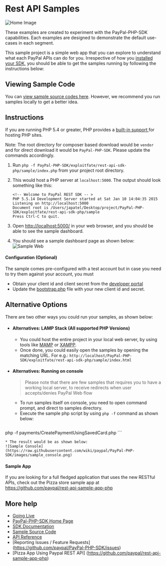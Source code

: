 # Rest API Samples

![Home Image](https://raw.githubusercontent.com/wiki/paypal/PayPal-PHP-SDK/images/homepage.jpg)

These examples are created to experiment with the PayPal-PHP-SDK capabilities. Each examples are designed to demonstrate the default use-cases in each segment.

This sample project is a simple web app that you can explore to understand what each PayPal APIs can do for you. Irrespective of how you [installed your SDK](https://github.com/paypal/PayPal-PHP-SDK/wiki/Installation), you should be able to get the samples running by following the instructions below:

## Viewing Sample Code
You can [view sample source codes here](http://paypal.github.io/PayPal-PHP-SDK/sample/). However, we recommend you run samples locally to get a better idea.

## Instructions

If you are running PHP 5.4 or greater, PHP provides a [ built-in support ]( http://php.net/manual/en/features.commandline.webserver.php) for hosting PHP sites.

Note: The root directory for composer based download would be `vendor` and for direct download it would be `PayPal-PHP-SDK`. Please update the commands accordingly.

1. Run `php -f PayPal-PHP-SDK/exploitfate/rest-api-sdk-php/sample/index.php` from your project root directory.
2. This would host a PHP server at `localhost:5000`. The output should look something like this:

    ```
    <!-- Welcome to PayPal REST SDK -- >
    PHP 5.5.14 Development Server started at Sat Jan 10 14:04:35 2015
    Listening on http://localhost:5000
    Document root is /Users/japatel/Desktop/project/PayPal-PHP-SDK/exploitfate/rest-api-sdk-php/sample
    Press Ctrl-C to quit.
    ```
3. Open [http://localhost:5000/](http://localhost:5000/) in your web browser, and you should be able to see the sample dashboard.
4. You should see a sample dashboard page as shown below:
![Sample Web](https://raw.githubusercontent.com/wiki/paypal/PayPal-PHP-SDK/images/sample_web.gif)

#### Configuration (Optional)

The sample comes pre-configured with a test account but in case you need to try them against your account, you must
   * Obtain your client id and client secret from the [developer portal](https://developer.paypal.com/developer/applications/)
   * Update the [bootstrap.php](https://github.com/paypal/PayPal-PHP-SDK/blob/master/sample/bootstrap.php#L29) file with your new client id and secret.

## Alternative Options

There are two other ways you could run your samples, as shown below:

* #### Alternatives: LAMP Stack (All supported PHP Versions)

    * You could host the entire project in your local web server, by using tools like [MAMP](http://www.mamp.info/en/) or [XAMPP](https://www.apachefriends.org/index.html).
    * Once done, you could easily open the samples by opening the matching URL. For e.g.:
`http://localhost/PayPal-PHP-SDK/exploitfate/rest-api-sdk-php/sample/index.html`

* #### Alternatives: Running on console
    > Please note that there are few samples that requires you to have a working local server, to receive redirects when user accepts/denies PayPal Web flow

    * To run samples itself on console, you need to open command prompt, and direct to samples directory.
    * Execute the sample php script by using `php -f` command as shown below:
    ```bat
php -f payments/CreatePaymentUsingSavedCard.php
    ```

    * The result would be as shown below:
    ![Sample Console](https://raw.githubusercontent.com/wiki/paypal/PayPal-PHP-SDK/images/sample_console.png)

#### Sample App

If you are looking for a full fledged application that uses the new RESTful APIs, check out the Pizza store sample app at https://github.com/paypal/rest-api-sample-app-php

## More help
   * [Going Live](https://github.com/paypal/PayPal-PHP-SDK/wiki/Going-Live)
   * [PayPal-PHP-SDK Home Page](http://paypal.github.io/PayPal-PHP-SDK/)
   * [SDK Documentation](https://github.com/paypal/PayPal-PHP-SDK/wiki)
   * [Sample Source Code](http://paypal.github.io/PayPal-PHP-SDK/sample/)
   * [API Reference](https://developer.paypal.com/docs/api/)
   * [Reporting Issues / Feature Requests] (https://github.com/paypal/PayPal-PHP-SDK/issues)
   * [Pizza App Using Paypal REST API] (https://github.com/paypal/rest-api-sample-app-php)
